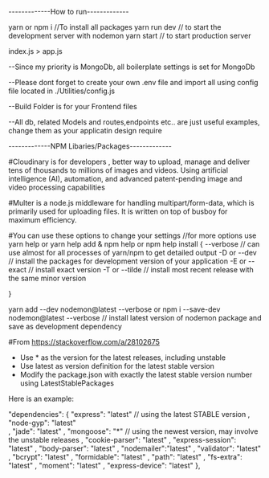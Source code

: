 
-------------How to run-------------

yarn or npm i //To install all packages
yarn run dev // to start the development server with nodemon
yarn start // to start production server



index.js > app.js



--Since my priority is MongoDb, all boilerplate settings is set for MongoDb 

--Please dont forget to create your own .env file and import all using config file located in ./Utilities/config.js

--Build Folder is for your Frontend files

--All db, related Models and routes,endpoints etc.. are just useful examples, change them as your applicatin design require





-------------NPM Libaries/Packages-------------

#Cloudinary is for developers , better way to upload, manage and deliver tens of thousands to millions of images and videos. Using artificial intelligence (AI), automation, and advanced patent-pending image and video processing capabilities

#Multer is a node.js middleware for handling multipart/form-data, which is primarily used for uploading files. It is written on top of busboy for maximum efficiency.









#You can use these options to change your settings     //for more options use yarn help or yarn help add & npm help or npm help install
{
    --verbose // can use almost for all processes of yarn/npm to get detailed output
    -D or --dev // install the packages for development version of your application
    -E or --exact // install exact version
    -T or --tilde // install most recent release with the same minor version

}


yarn add --dev nodemon@latest --verbose or npm i --save-dev nodemon@latest --verbose // install latest version of nodemon package and save as development dependency







#From https://stackoverflow.com/a/28102675

+ Use * as the version for the latest releases, including unstable
+ Use latest as version definition for the latest stable version
+ Modify the package.json with exactly the latest stable version number using LatestStablePackages

Here is an example:

"dependencies": {
        "express": "latest"  // using the latest STABLE version
    ,   "node-gyp": "latest"    
    ,   "jade": "latest"
    ,   "mongoose": "*" // using the newest version, may involve the unstable releases
    ,   "cookie-parser": "latest"
    ,   "express-session": "latest"
    ,   "body-parser": "latest"
    ,   "nodemailer":"latest"
    ,   "validator": "latest"
    ,   "bcrypt": "latest"
    ,   "formidable": "latest"
    ,   "path": "latest"
    ,   "fs-extra": "latest"
    ,   "moment": "latest"
    ,   "express-device": "latest"
},